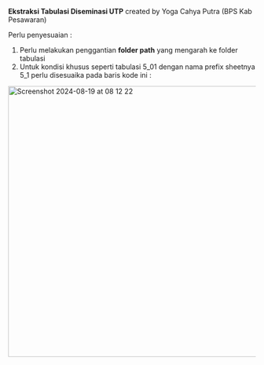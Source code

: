 **Ekstraksi Tabulasi Diseminasi UTP**
created by Yoga Cahya Putra (BPS Kab Pesawaran)

Perlu penyesuaian :
1. Perlu melakukan penggantian **folder path** yang mengarah ke folder tabulasi
2. Untuk kondisi khusus seperti tabulasi 5_01 dengan nama prefix sheetnya 5_1 perlu disesuaika pada baris kode ini :
<img width="552" alt="Screenshot 2024-08-19 at 08 12 22" src="https://github.com/user-attachments/assets/5403903e-a8e9-436f-bea0-7b22700b8026">
